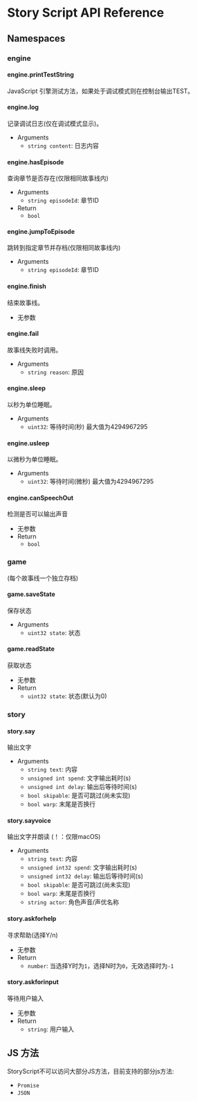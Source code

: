 # Story Script API Reference
## Namespaces
### engine
#### engine.printTestString
JavaScript 引擎测试方法，如果处于调试模式则在控制台输出TEST。
#### engine.log
记录调试日志(仅在调试模式显示)。
* Arguments
    - `string content`: 日志内容
#### engine.hasEpisode
查询章节是否存在(仅限相同故事线内)
* Arguments
    - `string episodeId`: 章节ID
* Return
    - `bool`
#### engine.jumpToEpisode
跳转到指定章节并存档(仅限相同故事线内)
* Arguments
    - `string episodeId`: 章节ID
#### engine.finish
结束故事线。
* 无参数
#### engine.fail
故事线失败时调用。
* Arguments
    - `string reason`: 原因
#### engine.sleep
以秒为单位睡眠。  
* Arguments
    - `uint32`: 等待时间(秒) 最大值为4294967295
#### engine.usleep
以微秒为单位睡眠。  
* Arguments
    - `uint32`: 等待时间(微秒) 最大值为4294967295
#### engine.canSpeechOut
检测是否可以输出声音
* 无参数
* Return
    - `bool`
### game
(每个故事线一个独立存档)
#### game.saveState
保存状态
* Arguments
    - `uint32 state`: 状态
#### game.readState
获取状态
* 无参数
* Return
    - `uint32 state`: 状态(默认为0)
### story
#### story.say
输出文字
* Arguments
    - `string text`: 内容
    - `unsigned int spend`: 文字输出耗时(s)
    - `unsigned int delay`: 输出后等待时间(s)
    - `bool skipable`: 是否可跳过(尚未实现)
    - `bool warp`: 末尾是否换行
#### story.sayvoice
输出文字并朗读
(！：仅限macOS)
* Arguments
    - `string text`: 内容
    - `unsigned int32 spend`: 文字输出耗时(s)
    - `unsigned int32 delay`: 输出后等待时间(s)
    - `bool skipable`: 是否可跳过(尚未实现)
    - `bool warp`: 末尾是否换行
    - `string actor`: 角色声音/声优名称
#### story.askforhelp
寻求帮助(选择Y/n)
* 无参数
* Return
    - `number`: 当选择Y时为`1`，选择N时为`0`，无效选择时为`-1`
#### story.askforinput
等待用户输入
* 无参数
* Return
    - `string`: 用户输入
## JS 方法
StoryScript不可以访问大部分JS方法，目前支持的部分js方法:
* `Promise`
* `JSON`
